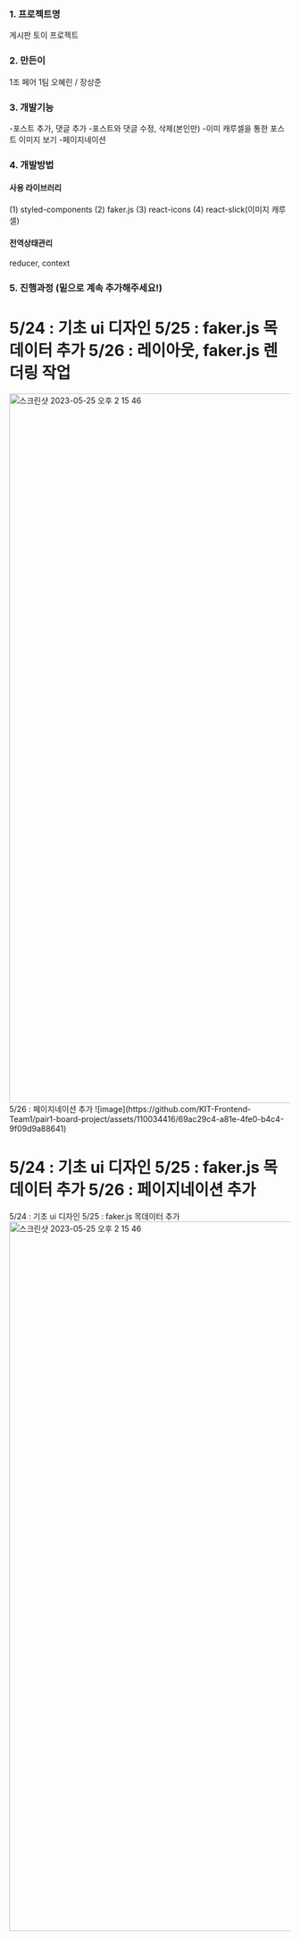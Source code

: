 ### 1. 프로젝트명

게시판 토이 프로젝트

### 2. 만든이

1조 페어 1팀
오혜린 / 장상준

### 3. 개발기능

-포스트 추가, 댓글 추가 -포스트와 댓글 수정, 삭제(본인만) -이미 캐루셀을 통한 포스트 이미지 보기 -페이지네이션

### 4. 개발방법

#### 사용 라이브러리

(1) styled-components
(2) faker.js
(3) react-icons
(4) react-slick(이미지 캐루셀)

#### 전역상태관리

reducer, context

### 5. 진행과정 (밑으로 계속 추가해주세요!)

5/24 : 기초 ui 디자인
5/25 : faker.js 목데이터 추가
5/26 : 레이아웃, faker.js 렌더링 작업
=======
<img width="1270" alt="스크린샷 2023-05-25 오후 2 15 46" src="https://github.com/KIT-Frontend-Team1/pair1-board-project/assets/125418818/30001b74-0ff2-48d4-be6a-43508335109c">
5/26 : 페이지네이션 추가
![image](https://github.com/KIT-Frontend-Team1/pair1-board-project/assets/110034416/69ac29c4-a81e-4fe0-b4c4-9f09d9a88641)


5/24 : 기초 ui 디자인
5/25 : faker.js 목데이터 추가
5/26 : 페이지네이션 추가
=======

5/24 : 기초 ui 디자인
5/25 : faker.js 목데이터 추가
<img width="1270" alt="스크린샷 2023-05-25 오후 2 15 46" src="https://github.com/KIT-Frontend-Team1/pair1-board-project/assets/125418818/30001b74-0ff2-48d4-be6a-43508335109c">


